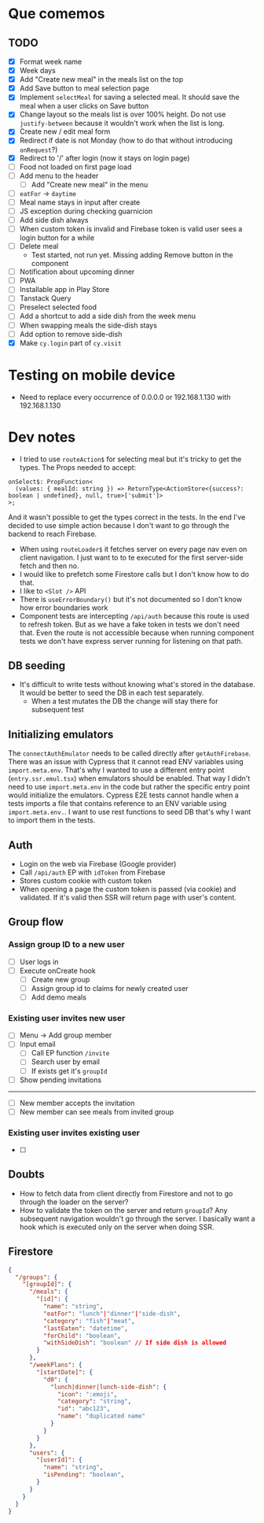 # Que comemos

## TODO
- [x] Format week name
- [x] Week days
- [x] Add "Create new meal" in the meals list on the top
- [x] Add Save button to meal selection page
- [x] Implement `selectMeal` for saving a selected meal. It should save the meal when a user clicks on Save button
- [x] Change layout so the meals list is over 100% height. Do not use `justify-between` because it wouldn't work when the list is long.
- [x] Create new / edit meal form
- [x] Redirect if date is not Monday (how to do that without introducing `onRequest`?)
- [x] Redirect to '/' after login (now it stays on login page)
- [ ] Food not loaded on first page load
- [ ] Add menu to the header
  - [ ] Add "Create new meal" in the menu
- [ ] `eatFor` -> `daytime`
- [ ] Meal name stays in input after create
- [ ] JS exception during checking guarnicion
- [ ] Add side dish always
- [ ] When custom token is invalid and Firebase token is valid user sees a login button for a while
- [ ] Delete meal
  - Test started, not run yet. Missing adding Remove button in the component
- [ ] Notification about upcoming dinner
- [ ] PWA
- [ ] Installable app in Play Store
- [ ] Tanstack Query
- [ ] Preselect selected food
- [ ] Add a shortcut to add a side dish from the week menu
- [ ] When swapping meals the side-dish stays
- [ ] Add option to remove side-dish
- [x] Make `cy.login` part of `cy.visit`

# Testing on mobile device
- Need to replace every occurrence of 0.0.0.0 or 192.168.1.130 with 192.168.1.130

# Dev notes
- I tried to use `routeAction$` for selecting meal but it's tricky to get the types. The Props needed to accept:
```tsx
onSelect$: PropFunction<
  (values: { mealId: string }) => ReturnType<ActionStore<{success?: boolean | undefined}, null, true>['submit']>
>;
```
And it wasn't possible to get the types correct in the tests. In the end I've decided to use simple action because I don't want to go through the backend to reach Firebase.
- When using `routeLoader$` it fetches server on every page nav even on client navigation. I just want to to te executed for the first server-side fetch and then no.
- I would like to prefetch some Firestore calls but I don't know how to do that.
- I like to `<Slot />` API
- There is `useErrorBoundary()` but it's not documented so I don't know how error boundaries work
- Component tests are intercepting `/api/auth` because this route is used to refresh token. But as we have a fake token in tests we don't need that. Even the route is not accessible because when running component tests we don't have express server running for listening on that path.

## DB seeding
- It's difficult to write tests without knowing what's stored in the database. It would be better to seed the DB in each test separately.
  - When a test mutates the DB the change will stay there for subsequent test

## Initializing emulators
The `connectAuthEmulator` needs to be called directly after `getAuthFirebase`. There was an issue with Cypress that it cannot read ENV variables using `import.meta.env`. That's why I wanted to use a different entry point (`entry.ssr.emul.tsx`) when emulators should be enabled. That way I didn't need to use `import.meta.env` in the code but rather the specific entry point would initialize the emulators.
Cypress E2E tests cannot handle when a tests imports a file that contains reference to an ENV variable using `import.meta.env.`. I want to use rest functions to seed DB that's why I want to import them in the tests.

## Auth
- Login on the web via Firebase (Google provider)
- Call `/api/auth` EP with `idToken` from Firebase
- Stores custom cookie with custom token
- When opening a page the custom token is passed (via cookie) and validated. If it's valid then SSR will return page with user's content.

## Group flow
### Assign group ID to a new user
- [ ] User logs in
- [ ] Execute onCreate hook
  - [ ] Create new group
  - [ ] Assign group id to claims for newly created user
  - [ ] Add demo meals

### Existing user invites new user
- [ ] Menu -> Add group member
- [ ] Input email
  - [ ] Call EP function `/invite`
  - [ ] Search user by email
  - [ ] If exists get it's `groupId`
- [ ] Show pending invitations
---
- [ ] New member accepts the invitation
- [ ] New member can see meals from invited group

### Existing user invites existing user
- [ ] 

## Doubts
- How to fetch data from client directly from Firestore and not to go through the loader on the server?
- How to validate the token on the server and return `groupId`? Any subsequent navigation wouldn't go through the server. I basically want a hook which is executed only on the server when doing SSR.


## Firestore

```json
{
  "/groups": {
    "[groupId]": {
      "/meals": {
        "[id]": {
          "name": "string",
          "eatFor": "lunch"|"dinner"|"side-dish",
          "category": "fish"|"meat",
          "lastEaten": "datetime",
          "forChild": "boolean",
          "withSideDish": "boolean" // If side dish is allowed
        }
      },
      "/weekPlans": {
        "[startDate]": {
          "d0": {
            "lunch|dinner|lunch-side-dish": {
              "icon": ":emoji",
              "category": "string",
              "id": "abc123",
              "name": "duplicated name"
            }
          }
        }
      },
      "users": {
        "[userId]": {
          "name": "string",
          "isPending": "boolean",
        }
      }
    }
  }
}
```
